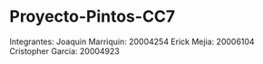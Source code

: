 # Proyecto-Pintos-CC7
Integrantes: 
  Joaquin Marriquin: 20004254
  Erick Mejia: 20006104
  Cristopher Garcia: 20004923
  
